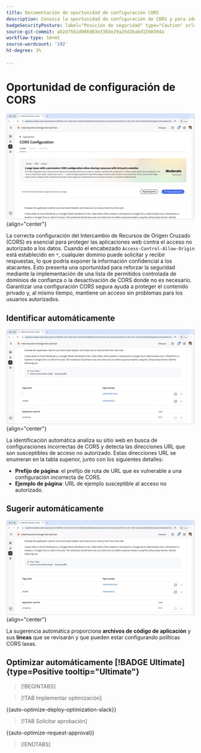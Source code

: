 ```yaml
---
title: Documentación de oportunidad de configuración CORS
description: Conozca la oportunidad de configuración de CORS y para identificar y corregir las vulnerabilidades de seguridad del sitio.
badgeSecurityPosture: label="Posición de seguridad" type="Caution" url="../../opportunity-types/security-posture.md" tooltip="Posición de seguridad"
source-git-commit: ab2d75b1d986d83e3303e29a25d2babd1598394a
workflow-type: tm+mt
source-wordcount: '192'
ht-degree: 3%

---
```



# Oportunidad de configuración de CORS

![Oportunidad de configuración de CORS](./assets/cors-configuration/hero.png){align="center"}

La correcta configuración del Intercambio de Recursos de Origen Cruzado (CORS) es esencial para proteger las aplicaciones web contra el acceso no autorizado a los datos. Cuando el encabezado `Access-Control-Allow-Origin` está establecido en `*`, cualquier dominio puede solicitar y recibir respuestas, lo que podría exponer la información confidencial a los atacantes. Esto presenta una oportunidad para reforzar la seguridad mediante la implementación de una lista de permitidos controlada de dominios de confianza o la desactivación de CORS donde no es necesario. Garantizar una configuración CORS segura ayuda a proteger el contenido privado y, al mismo tiempo, mantiene un acceso sin problemas para los usuarios autorizados.

## Identificar automáticamente

![Identificar automáticamente la oportunidad de configuración de CORS](./assets/cors-configuration/auto-identify.png){align="center"}

La identificación automática analiza su sitio web en busca de configuraciones incorrectas de CORS y detecta las direcciones URL que son susceptibles de acceso no autorizado. Estas direcciones URL se enumeran en la tabla superior, junto con los siguientes detalles:

* **Prefijo de página**: el prefijo de ruta de URL que es vulnerable a una configuración incorrecta de CORS.
* **Ejemplo de página**: URL de ejemplo susceptible al acceso no autorizado.

## Sugerir automáticamente

![Sugerencia automática de la oportunidad de configuración de CORS](./assets/cors-configuration/auto-suggest.png){align="center"}

La sugerencia automática proporciona **archivos de código de aplicación** y sus **líneas** que se revisarán y que pueden estar configurando políticas CORS laxas.


## Optimizar automáticamente [!BADGE Ultimate]{type=Positive tooltip="Ultimate"}



>[!BEGINTABS]

>[!TAB Implementar optimización]

{{auto-optimize-deploy-optimization-slack}}

>[!TAB Solicitar aprobación]

{{auto-optimize-request-approval}}

>[!ENDTABS]
